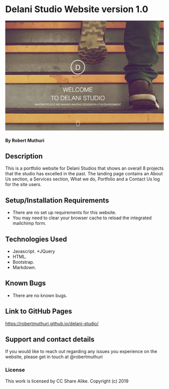 # Delani Studio Website version 1.0
![](images/home-page.png)
#### By **Robert Muthuri**
## Description
This is a portfolio website for Delani Studios that shows an overall 8 projects that the studio has excelled in the past. The landing page contains an About Us section, a Services section, What we do, Portfolio and a Contact Us log for the site users. 
## Setup/Installation Requirements
* There are no set up requirements for this website.
* You may need to clear your browser cache to reload the integrated mailchimp form.

## Technologies Used
* Javascript.
*JQuery
* HTML.
* Bootstrap.
* Markdown.

## Known Bugs
* There are no known bugs.  

## Link to GitHub Pages
https://robertmuthuri.github.io/delani-studio/

## Support and contact details
If you would like to reach out regarding any issues you experience on the website, please get in touch at @robertmuthuri

### License
This work is licensed by CC Share Alike.
Copyright (c) 2019
